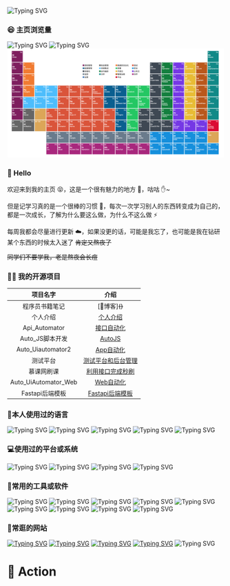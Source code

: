 <!-- 动态打字效果 -->
<!-- ![Typing SVG](../images/svg/typing.svg) -->
![Typing SVG](https://cdn.jsdelivr.net/gh/goldstine/MyImages/typing.svg)
<!-- [![Typing SVG](https://readme-typing-svg.herokuapp.com?font=Fira+Code&weight=100&size=50&pause=1000&color=313AF7&background=64419300&center=true&vCenter=true&multiline=true&width=1100&height=160&lines=%E6%B0%B8%E8%BF%9C%E7%9B%B8%E4%BF%A1%E7%BE%8E%E5%A5%BD%E7%9A%84%E4%BA%8B%E6%83%85%E5%8D%B3%E5%B0%86%E5%8F%91%E7%94%9F%EF%BC%81%EF%BC%81;Risk+It+All+In+One+Trade%2C+Go+Big+Or+Go+Home.)](https://git.io/typing-svg) -->
<!-- <h1 align="center">
  <a href="https://github.com/goldstine">
    <img src="https://readme-typing-svg.herokuapp.com?color=%2336BCF7&lines=春暖花开，百事可乐.;console.log(%22Hello%EF%BC%8Goldstine%22)">  
  </a>
</h1> -->

<!-- 敲代码的图片 -->
<!-- <div align="center" ><img order-radius="100px" src="https://unpkg.zhimg.com/anzhiyu-assets/image/common/github-info/Knock-Code.gif"/></div>
<br> -->


### 😆 主页浏览量
<!-- <div align="center">
<img src='https://count.getloli.com/get/@ranyong1997.github.readme'> -->
<!-- 贪吃蛇代码贡献图 -->
<!-- <img src='https://raw.githubusercontent.com/ranyong1997/ranyong1997/main/assets/github-contribution-grid-snake.svg'> -->
<!-- 产品分析图 -->
<!-- <img src="https://raw.githubusercontent.com/ranyong1997/image_collect/main/img/20211115230555.png" />
</div> -->

![Typing SVG](https://count.getloli.com/get/@ranyong1997.github.readme)
![Typing SVG](https://raw.githubusercontent.com/ranyong1997/ranyong1997/main/assets/github-contribution-grid-snake.svg)
![Typing SVG](https://raw.githubusercontent.com/ranyong1997/image_collect/main/img/20211115230555.png)

### 🙋 Hello

欢迎来到我的主页 😝，这是一个很有魅力的地方 🙌，咕咕 ✋~

但是记学习真的是一个很棒的习惯 💪，每次一次学习别人的东西转变成为自己的，都是一次成长，了解为什么要这么做，为什么不这么做 ⚡

每周我都会尽量进行更新 ☁️，如果没更的话，可能是我忘了，也可能是我在钻研某个东西的时候太入迷了 ~~肯定又熬夜了~~

~~同学们不要学我，老是熬夜会长痘~~

### 👨‍💻 我的开源项目

|  项目名字 | 介绍 |
|  :----:  | :----:  |
| 程序员书籍笔记 | [🌸博客]~~()~~ |
| 个人介绍 | [个人介绍]() |
| Api_Automator | [接口自动化]() |
| Auto_JS脚本开发 | [AutoJS]() |
| Auto_Uiautomator2 | [App自动化]() |
| 测试平台 | [测试平台和后台管理]() |
| 慕课网刷课 | [利用接口完成秒刷]() |
| Auto_UiAutomator_Web | [Web自动化]() |
| Fastapi后端模板 | [Fastapi后端模板]() |

### 🧐本人使用过的语言

<!-- <p align="center">
	<img src="https://img.shields.io/badge/mysql-%2300f.svg?style=flat-square&logo=mysql&logoColor=white"/>
	<img src="https://img.shields.io/badge/shell_script-%4285F4.svg?style=style=flat-square&logo=gnu-bash&logoColor=white"/>
	<img src="https://img.shields.io/badge/-Docker-FCC624?style=flat-square&logo=docker"/>
	<img src="https://img.shields.io/badge/-Python-pink?style=flat-square&logo=Python"/>
	<img src="https://img.shields.io/badge/-Vue.js-3f745c?style=flat-square&logo=Vue.js"/>
</p> -->

![Typing SVG](https://img.shields.io/badge/mysql-%2300f.svg?style=flat-square&logo=mysql&logoColor=white)
![Typing SVG](https://img.shields.io/badge/shell_script-%4285F4.svg?style=style=flat-square&logo=gnu-bash&logoColor=white)
![Typing SVG](https://img.shields.io/badge/-Docker-FCC624?style=flat-square&logo=docker)
![Typing SVG](https://img.shields.io/badge/-Python-pink?style=flat-square&logo=Python)
![Typing SVG](https://img.shields.io/badge/-Vue.js-3f745c?style=flat-square&logo=Vue.js)

### 💻使用过的平台或系统

<!-- <p align="center">
<img src="https://img.shields.io/badge/Android--0?style=social&logo=Android&logoColor=3DDC84"/>
<img src="https://img.shields.io/badge/Windows10--0?style=social&logo=Windows&logoColor=0078D6"/>
<img src="https://img.shields.io/badge/Centos7--0?style=social&logo=Centos&logoColor=262577"/>
<img src="https://img.shields.io/badge/MacOS--0?style=social&logo=MacOs&logoColor=00979D"/>
</p> -->

![Typing SVG](https://img.shields.io/badge/Android--0?style=social&logo=Android&logoColor=3DDC84)
![Typing SVG](https://img.shields.io/badge/Windows10--0?style=social&logo=Windows&logoColor=0078D6)
![Typing SVG](https://img.shields.io/badge/Centos7--0?style=social&logo=Centos&logoColor=262577)
![Typing SVG](https://img.shields.io/badge/MacOS--0?style=social&logo=MacOs&logoColor=00979D)

### 🔧常用的工具或软件

<!-- <p align="center">
<img src="https://img.shields.io/badge/PyCharm-Python开发-21d789?style=flat-square&logo=PyCharm&labelColor=ffffff&logoColor=000000"/>
</p>
<p align="center">
<img src="https://img.shields.io/badge/VsCode-软件开发-007ACC?style=flat-square&logo=Visual%20Studio%20Code&labelColor=ffffff&logoColor=007ACC"/>
<img src="https://img.shields.io/badge/MySQL-结构型数据库-4479A1?style=flat-square&logo=MySQL&labelColor=ffffff&logoColor=4479A1"/>
<img src="https://img.shields.io/badge/MongoDB-文档型数据库-47A248?style=flat-square&logo=MongoDB&labelColor=ffffff&logoColor=47A248"/>
</p>
<p align="center">
<img src="https://img.shields.io/badge/Chrome-浏览器-4285F4?style=flat-square&logo=Google%20Chrome&labelColor=ffffff&logoColor=4285F4"/>
<img src="https://img.shields.io/badge/Edge-浏览器-0078D7?style=flat-square&logo=Microsoft%20Edge&labelColor=ffffff&logoColor=0078D7"/>
<img src="https://img.shields.io/badge/Steam-悠闲娱乐-000000?style=flat-square&logo=Steam&labelColor=ffffff&logoColor=000000"/>
</p>
<p align="center">
<img src="https://img.shields.io/badge/Premiere-视频剪辑-9999FF?style=flat-square&logo=Adobe%20Premiere%20Pro&labelColor=ffffff&logoColor=9999FF"/>
<img src="https://img.shields.io/badge/Photoshop-P图工具-31A8FF?style=flat-square&logo=Adobe%20Photoshop&labelColor=ffffff&logoColor=31A8FF"/>
</p> -->

![Typing SVG](https://img.shields.io/badge/PyCharm-Python开发-21d789?style=flat-square&logo=PyCharm&labelColor=ffffff&logoColor=000000)
![Typing SVG](https://img.shields.io/badge/VsCode-软件开发-007ACC?style=flat-square&logo=Visual%20Studio%20Code&labelColor=ffffff&logoColor=007ACC)
![Typing SVG](https://img.shields.io/badge/MySQL-结构型数据库-4479A1?style=flat-square&logo=MySQL&labelColor=ffffff&logoColor=4479A1)
![Typing SVG](https://img.shields.io/badge/MongoDB-文档型数据库-47A248?style=flat-square&logo=MongoDB&labelColor=ffffff&logoColor=47A248)
![Typing SVG](https://img.shields.io/badge/Chrome-浏览器-4285F4?style=flat-square&logo=Google%20Chrome&labelColor=ffffff&logoColor=4285F4)
![Typing SVG](https://img.shields.io/badge/Edge-浏览器-0078D7?style=flat-square&logo=Microsoft%20Edge&labelColor=ffffff&logoColor=0078D7)
![Typing SVG](https://img.shields.io/badge/Premiere-视频剪辑-9999FF?style=flat-square&logo=Adobe%20Premiere%20Pro&labelColor=ffffff&logoColor=9999FF)
![Typing SVG](https://img.shields.io/badge/Photoshop-P图工具-31A8FF?style=flat-square&logo=Adobe%20Photoshop&labelColor=ffffff&logoColor=31A8FF)
![Typing SVG](https://img.shields.io/badge/Steam-悠闲娱乐-000000?style=flat-square&logo=Steam&labelColor=ffffff&logoColor=000000)

###  🔗常逛的网站
<!-- 
<p align="center">
<a target="_blank" url="https://www.bilibili.com/"><img src="https://img.shields.io/badge/Bilibili-B%E7%AB%99%E5%A4%A7%E5%AD%A6-00A1D6?style=for-the-badge&logo=Bilibili&labelColor=ffffff"/></a>
<a target="_blank" url="https://github.com/"><img src="https://img.shields.io/badge/GitHub-程序员交友平台-181717?style=for-the-badge&logo=GitHub&logoColor=181717&labelColor=ffffff"/></a>
<a target="_blank" url="https://www.zhihu.com/"><img src="https://img.shields.io/badge/知乎-大型装逼社区-0084FF?style=for-the-badge&logo=ZhiHu&logoColor=0084FF&labelColor=ffffff"/></a>
<a target="_blank" url="https://www.zhihu.com/"><img src="https://img.shields.io/badge/%E6%8E%98%E9%87%91-%E6%8A%80%E6%9C%AF%E5%AE%A2-0084FF?style=for-the-badge&logo=Juejin&logoColor=0084FF&labelColor=ffffff"/></a>	
</p>
<div align="center"><img src="https://cdn.jsdelivr.net/gh/ranyong1997/image_collect@main/img/202211171438831.jpg" /></div> -->

[![Typing SVG](https://img.shields.io/badge/Bilibili-B%E7%AB%99%E5%A4%A7%E5%AD%A6-00A1D6?style=for-the-badge&logo=Bilibili&labelColor=ffffff)](https://www.bilibili.com/)
[![Typing SVG](https://img.shields.io/badge/GitHub-程序员交友平台-181717?style=for-the-badge&logo=GitHub&logoColor=181717&labelColor=ffffff)](https://github.com/)
[![Typing SVG](https://img.shields.io/badge/知乎-大型装逼社区-0084FF?style=for-the-badge&logo=ZhiHu&logoColor=0084FF&labelColor=ffffff)](https://www.zhihu.com/)
[![Typing SVG](https://img.shields.io/badge/%E6%8E%98%E9%87%91-%E6%8A%80%E6%9C%AF%E5%AE%A2-0084FF?style=for-the-badge&logo=Juejin&logoColor=0084FF&labelColor=ffffff)](https://www.zhihu.com/)
![Typing SVG](https://cdn.jsdelivr.net/gh/ranyong1997/image_collect@main/img/202211171438831.jpg)

# 🚀 Action

<!-- 连续提交代码天数记录 -->
<!-- <p align="center">
  <img width="150" src="https://cdn.jsdelivr.net/gh/ranyong1997/image_collect@main/img/202211171422976.png" />
  <img align="center" src="https://github-readme-streak-stats.herokuapp.com/?user=ranyong1997&theme=dark&hide_border=true" />
  <img width="150" src="https://cdn.jsdelivr.net/gh/ranyong1997/image_collect@main/img/202211171422977.png" />
</p> -->

<!-- GitHub奖杯🏆 -->
<!-- <div align="center">
	<img  src="https://github-profile-trophy.vercel.app/?username=ranyong1997&theme=gruvbox&row=1&column=7&no-frame=true&no-bg=true" />
</div>
<br> -->

<!-- GitHub数据统计 -->
<!-- <div align="center">
  <img height="137px" src="https://github-readme-stats.vercel.app/api?username=ranyong1997&hide_title=true&hide_border=true&show_icons=trueline_height=21&text_color=000&icon_color=000&bg_color=0,ea6161,ffc64d,fffc4d,52fa5a&theme=graywhite" />
  <img height="137px" src="https://github-readme-stats.vercel.app/api/top-langs/?username=ranyong1997&hide_title=true&hide_border=true&layout=compact&langs_count=6&text_color=000&icon_color=fff&bg_color=0,52fa5a,4dfcff,c64dff&theme=graywhite" />
</div>
<br> -->

<!-- GitHub Activity Graph -->
<!-- <div align="center"><img src="https://activity-graph.herokuapp.com/graph?username=ranyong1997&theme=xcode" /></div> -->